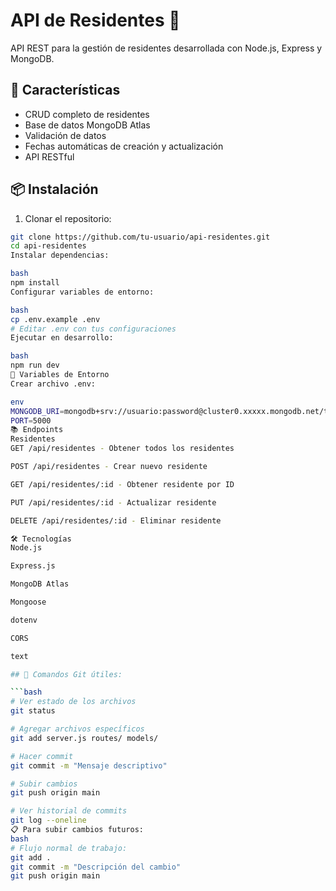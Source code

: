 # API de Residentes 🏢

API REST para la gestión de residentes desarrollada con Node.js, Express y MongoDB.

## 🚀 Características

- CRUD completo de residentes
- Base de datos MongoDB Atlas
- Validación de datos
- Fechas automáticas de creación y actualización
- API RESTful

## 📦 Instalación

1. Clonar el repositorio:
```bash
git clone https://github.com/tu-usuario/api-residentes.git
cd api-residentes
Instalar dependencias:

bash
npm install
Configurar variables de entorno:

bash
cp .env.example .env
# Editar .env con tus configuraciones
Ejecutar en desarrollo:

bash
npm run dev
🔧 Variables de Entorno
Crear archivo .env:

env
MONGODB_URI=mongodb+srv://usuario:password@cluster0.xxxxx.mongodb.net/tudatabase?retryWrites=true&w=majority
PORT=5000
📚 Endpoints
Residentes
GET /api/residentes - Obtener todos los residentes

POST /api/residentes - Crear nuevo residente

GET /api/residentes/:id - Obtener residente por ID

PUT /api/residentes/:id - Actualizar residente

DELETE /api/residentes/:id - Eliminar residente

🛠️ Tecnologías
Node.js

Express.js

MongoDB Atlas

Mongoose

dotenv

CORS

text

## 🔄 Comandos Git útiles:

```bash
# Ver estado de los archivos
git status

# Agregar archivos específicos
git add server.js routes/ models/

# Hacer commit
git commit -m "Mensaje descriptivo"

# Subir cambios
git push origin main

# Ver historial de commits
git log --oneline
📋 Para subir cambios futuros:
bash
# Flujo normal de trabajo:
git add .
git commit -m "Descripción del cambio"
git push origin main

